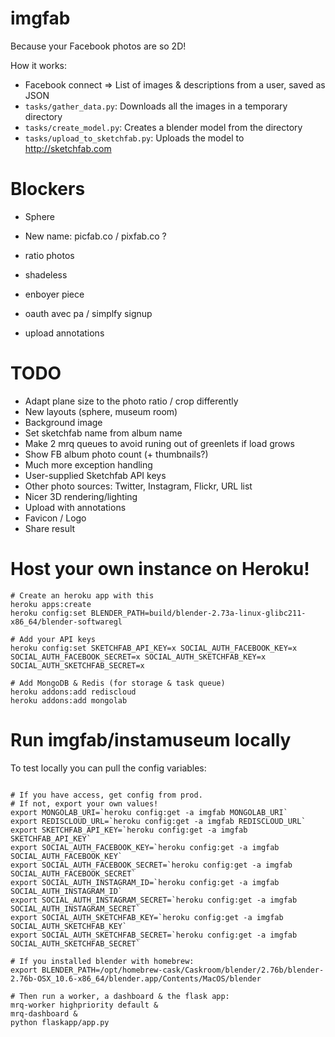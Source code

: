 imgfab
======

Because your Facebook photos are so 2D!

How it works:

 - Facebook connect => List of images & descriptions from a user, saved as JSON
 - `tasks/gather_data.py`: Downloads all the images in a temporary directory
 - `tasks/create_model.py`: Creates a blender model from the directory
 - `tasks/upload_to_sketchfab.py`: Uploads the model to http://sketchfab.com


Blockers
========
 - Sphere
 - New name: picfab.co / pixfab.co ?
 - ratio photos
 - shadeless

 - enboyer piece
 - oauth avec pa / simplfy signup
 - upload annotations


TODO
====

 - Adapt plane size to the photo ratio / crop differently
 - New layouts (sphere, museum room)
 - Background image
 - Set sketchfab name from album name
 - Make 2 mrq queues to avoid runing out of greenlets if load grows
 - Show FB album photo count (+ thumbnails?)
 - Much more exception handling
 - User-supplied Sketchfab API keys
 - Other photo sources: Twitter, Instagram, Flickr, URL list
 - Nicer 3D rendering/lighting
 - Upload with annotations
 - Favicon / Logo
 - Share result


Host your own instance on Heroku!
=================================


```
# Create an heroku app with this
heroku apps:create
heroku config:set BLENDER_PATH=build/blender-2.73a-linux-glibc211-x86_64/blender-softwaregl

# Add your API keys
heroku config:set SKETCHFAB_API_KEY=x SOCIAL_AUTH_FACEBOOK_KEY=x SOCIAL_AUTH_FACEBOOK_SECRET=x SOCIAL_AUTH_SKETCHFAB_KEY=x SOCIAL_AUTH_SKETCHFAB_SECRET=x

# Add MongoDB & Redis (for storage & task queue)
heroku addons:add rediscloud
heroku addons:add mongolab
```

Run imgfab/instamuseum locally
==============================

To test locally you can pull the config variables:

```

# If you have access, get config from prod.
# If not, export your own values!
export MONGOLAB_URI=`heroku config:get -a imgfab MONGOLAB_URI`
export REDISCLOUD_URL=`heroku config:get -a imgfab REDISCLOUD_URL`
export SKETCHFAB_API_KEY=`heroku config:get -a imgfab SKETCHFAB_API_KEY`
export SOCIAL_AUTH_FACEBOOK_KEY=`heroku config:get -a imgfab SOCIAL_AUTH_FACEBOOK_KEY`
export SOCIAL_AUTH_FACEBOOK_SECRET=`heroku config:get -a imgfab SOCIAL_AUTH_FACEBOOK_SECRET`
export SOCIAL_AUTH_INSTAGRAM_ID=`heroku config:get -a imgfab SOCIAL_AUTH_INSTAGRAM_ID`
export SOCIAL_AUTH_INSTAGRAM_SECRET=`heroku config:get -a imgfab SOCIAL_AUTH_INSTAGRAM_SECRET`
export SOCIAL_AUTH_SKETCHFAB_KEY=`heroku config:get -a imgfab SOCIAL_AUTH_SKETCHFAB_KEY`
export SOCIAL_AUTH_SKETCHFAB_SECRET=`heroku config:get -a imgfab SOCIAL_AUTH_SKETCHFAB_SECRET`

# If you installed blender with homebrew:
export BLENDER_PATH=/opt/homebrew-cask/Caskroom/blender/2.76b/blender-2.76b-OSX_10.6-x86_64/blender.app/Contents/MacOS/blender

# Then run a worker, a dashboard & the flask app:
mrq-worker highpriority default &
mrq-dashboard &
python flaskapp/app.py
```